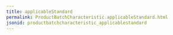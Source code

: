 ```yaml
---
title: applicableStandard
permalink: ProductBatchCharacteristic.applicableStandard.html
jsonid: productbatchcharacteristic_applicablestandard
---
```

